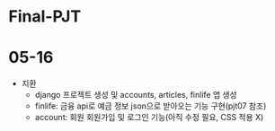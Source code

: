 # Final-PJT

# 05-16
- 지환
  - django 프로젝트 생성 및 accounts, articles, finlife 앱 생성
  - finlife: 금융 api로 예금 정보 json으로 받아오는 기능 구현(pjt07 참조)
  - account: 회원 회원가입 및 로그인 기능(아직 수정 필요, CSS 적용 X)
